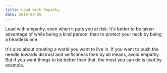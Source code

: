 ```yaml
---
title: Lead with Empathy
date: 2019-08-20
---
```


Lead with empathy, even when it puts you at risk. It's better to be taken advantage of while being a kind person, than to protect your neck by being a heartless one.

It's also about creating a world you want to live in. If you want to push the needle towards distrust and selfishness then by all means, avoid empathy. But if you want things to be better than that, the most you can do is lead by example.
